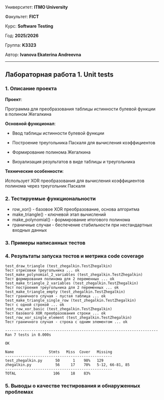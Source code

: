 Университет: **ITMO University**

Факультет: **FICT**

Курс: **Software Testing**

Год: **2025/2026**

Группа: **K3323**

Автор: **Ivanova Ekaterina Andreevna**

---

## Лабораторная работа 1. Unit tests

### 1. Описание проекта

**Проект**: 

Программа для преобразования таблицы истинности булевой функции в полином Жегалкина

**Основной функционал**:

- Ввод таблицы истинности булевой функции

- Построение треугольника Паскаля для вычисления коэффициентов

- Формирование полинома Жегалкина

- Визуализация результатов в виде таблицы и треугольника

**Технические особенности**: 

Использует XOR преобразования для вычисления коэффициентов полинома через треугольник Паскаля

### 2. Тестируемые функциональности

- row_xor() - базовое XOR преобразование, основа алгоритма
- make_triangle() - ключевой этап вычислений
- make_polynomial()	- формирование итогового полинома
- граничные случаи - беспечение стабильности при нестандартных входных данных


### 3. Примеры написанных тестов

### 4. Результаты запуска тестов и метрика code coverage

```commandline
test_draw_triangle (test_zhegalkin.TestZhegalkin)
Тест отрисовки треугольника ... ok
test_make_polynomial_2_variables (test_zhegalkin.TestZhegalkin)
Тест формирования полинома для 2 переменных ... ok
test_make_triangle_2_variables (test_zhegalkin.TestZhegalkin)
Тест построения треугольника для 2 переменных ... ok
test_make_triangle_empty (test_zhegalkin.TestZhegalkin)
Тест граничного случая - пустая таблица ... ok
test_make_triangle_single_row (test_zhegalkin.TestZhegalkin)
Тест с одной строкой ... ok
test_row_xor_basic (test_zhegalkin.TestZhegalkin)
Тест базового XOR преобразования строки ... ok
test_row_xor_single_element (test_zhegalkin.TestZhegalkin)
Тест граничного случая - строка с одним элементом ... ok

----------------------------------------------------------------------
Ran 7 tests in 0.000s

OK
```

```commandline
Name                Stmts   Miss  Cover   Missing
-------------------------------------------------
test_zhegalkin.py      50      1    98%   129
zhegalkin.py           56     17    70%   5-12, 66-81, 85
-------------------------------------------------
TOTAL                 106     18    83%
```

### 5. Выводы о качестве тестирования и обнаруженных проблемах